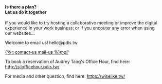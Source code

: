 <div class="row">
<div class="col s12 m8 offset-m2">
    <h4>Is there a plan?<br>Let us do it together</h4>
</div>
</div>
<div class="row valign-wrapper">
<div class="col s12 m8">
    <p>If you would like to try hosting a collaborative meeting or improve the digital experience in your work business; or if you encouter any error when using our websites...</p>
    <p>Welcome to email us! hello@pdis.tw</p>
</div>
<div class="col s12 m4">
    <a class='right btn-large waves-effect waves-light cyan' href="mailto:hello@pdis.tw">{% t contact-us.mail-us %}<i class="material-icons right">mail</i></a> <br>
</div>
</div>
<div class="row">
<div class="col s12 m8 offset-m2">
    <p>To book a reservation of Audrey Tang's Office Hour, find here: <a href="http://silofficehour.pdis.tw/">http://silofficehour.pdis.tw/</a></p>
    <p>For media and other question, find here: <a href="https://wiselike.tw/">https://wiselike.tw/</a></p>
    <div class='about-logos section'>
    <a class="btn-floating btn-large waves-effect waves-circle cyan" href="//www.youtube.com/PdisTwGov" target="_blank"> <i class="fa fa-3x fa-youtube-play"></i> </a>
    <a class="btn-floating btn-large waves-effect waves-circle cyan" href="//github.com/pdis/web-jekyll" target="_blank"> <i class="fa fa-3x fa-github"></i> </a>
    <a class="btn-floating btn-large waves-effect waves-circle cyan" href="//www.facebook.com/shu.w.zhengwei" target="_blank"> <i class="fa fa-3x fa-facebook-square"></i> </a>
    <a class="btn-floating btn-large waves-effect waves-circle cyan" href="//twitter.com/TaiwanPDIS" target="_blank"> <i class="fa fa-3x fa-twitter-square"></i> </a>
    </div>
</div>
</div>